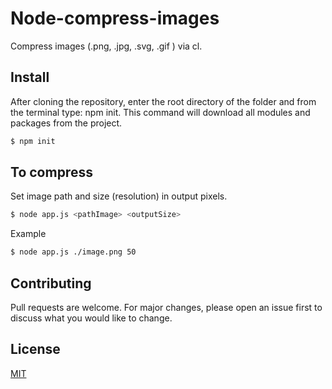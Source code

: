 # Node-compress-images

Compress images (.png, .jpg, .svg, .gif ) via cl.

## Install 

After cloning the repository, enter the root directory of the folder and from the terminal type: npm init.
This command will download all modules and packages from the project.

```bash
$ npm init
```

## To compress

Set image path and size (resolution) in output pixels.

```bash
$ node app.js <pathImage> <outputSize>
```
Example 

```bash
$ node app.js ./image.png 50
```

## Contributing
Pull requests are welcome. For major changes, please open an issue first to discuss what you would like to change.

## License
[MIT](https://choosealicense.com/licenses/mit/)
